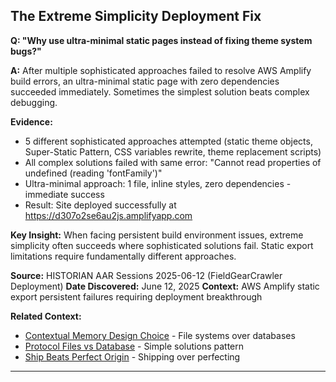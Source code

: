 ## The Extreme Simplicity Deployment Fix

**Q: "Why use ultra-minimal static pages instead of fixing theme system bugs?"**

**A:** After multiple sophisticated approaches failed to resolve AWS Amplify build errors, an ultra-minimal static page with zero dependencies succeeded immediately. Sometimes the simplest solution beats complex debugging.

**Evidence:**
- 5 different sophisticated approaches attempted (static theme objects, Super-Static Pattern, CSS variables rewrite, theme replacement scripts)
- All complex solutions failed with same error: "Cannot read properties of undefined (reading 'fontFamily')"
- Ultra-minimal approach: 1 file, inline styles, zero dependencies - immediate success
- Result: Site deployed successfully at https://d307o2se6au2js.amplifyapp.com

**Key Insight:** When facing persistent build environment issues, extreme simplicity often succeeds where sophisticated solutions fail. Static export limitations require fundamentally different approaches.

**Source:** HISTORIAN AAR Sessions 2025-06-12 (FieldGearCrawler Deployment)
**Date Discovered:** June 12, 2025
**Context:** AWS Amplify static export persistent failures requiring deployment breakthrough

**Related Context:**
- [Contextual Memory Design Choice](contextual-memory-design-choice.md) - File systems over databases
- [Protocol Files vs Database](protocol-files-choice.md) - Simple solutions pattern
- [Ship Beats Perfect Origin](../cultural/ship-beats-perfect.md) - Shipping over perfecting

---